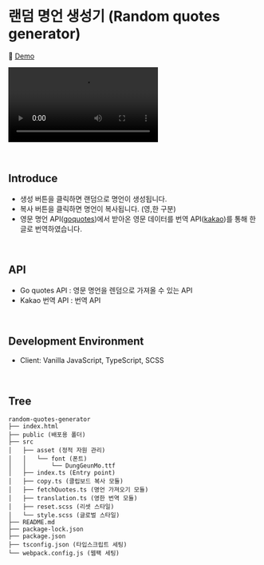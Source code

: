 # 랜덤 명언 생성기 (Random quotes generator)

📎 [Demo](https://fromnowwon.github.io/random-quotes-generator/)

![](./src/asset/images/random-quotes-generator-16_9.mp4)


<br />

## Introduce
- 생성 버튼을 클릭하면 랜덤으로 명언이 생성됩니다.
- 복사 버튼을 클릭하면 명언이 복사됩니다. (영,한 구분)
- 영문 명언 API([goquotes](https://goquotes.docs.apiary.io/#reference/get-random-quote(s)/apiv1randomcount/get-random-quote(s)))에서 받아온 영문 데이터를 번역 API([kakao](https://developers.kakao.com/docs/latest/ko/translate/common))를 통해 한글로 번역하였습니다.

<br />

## API
- Go quotes API : 영문 명언을 렌덤으로 가져올 수 있는 API
- Kakao 번역 API : 번역 API

<br />

## Development Environment
- Client: Vanilla JavaScript, TypeScript, SCSS

<br/>

## Tree
```
random-quotes-generator
├── index.html
├── public (배포용 폴더)
├── src
│   ├── asset (정적 자원 관리)
│   │   └── font (폰트)
│   │       └── DungGeunMo.ttf
│   ├── index.ts (Entry point)
│   ├── copy.ts (클립보드 복사 모듈)
│   ├── fetchQuotes.ts (명언 가져오기 모듈)
│   ├── translation.ts (영한 번역 모듈)
│   ├── reset.scss (리셋 스타일)
│   └── style.scss (글로벌 스타일)
├── README.md
├── package-lock.json
├── package.json
├── tsconfig.json (타입스크립트 세팅)
└── webpack.config.js (웹팩 세팅)
```
<br />


